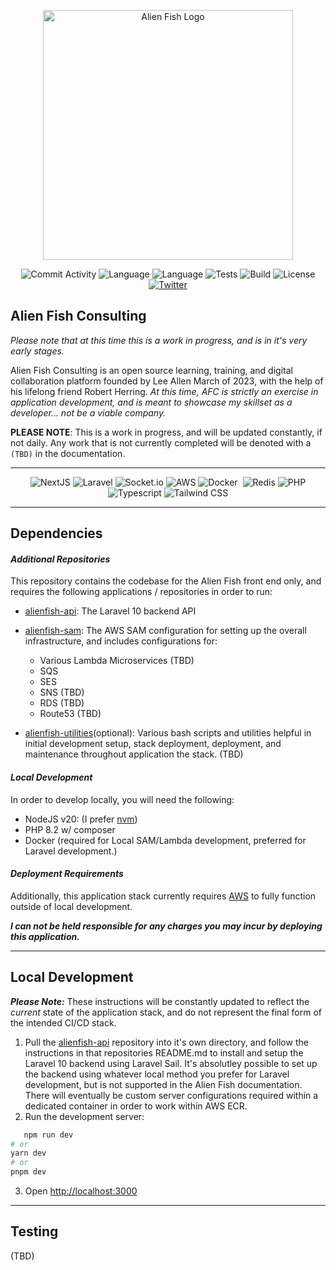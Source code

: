 <p align="center"><a href="https://alienfishconsulting.com" target="_blank"><img src="https://images2.imgbox.com/d0/fe/1YGgwXjt_o.png" width="400" alt="Alien Fish Logo"></a></p>

<p align="center">
<img src="https://img.shields.io/github/v/tag/TerryLeeAllenJr/alien-fish" alt="Commit Activity">
<img src="https://img.shields.io/badge/NodeJs-20.1.0-green" alt="Language">
<img src="https://img.shields.io/badge/Next-13.4.2-green" alt="Language">
<img src="https://img.shields.io/badge/tests-passing-green" alt="Tests">
<img src="https://img.shields.io/badge/build-passing-green" alt="Build">
<img src="https://img.shields.io/github/license/TerryLeeAllenJr/alien-fish" alt="License">
<a href="https://twitter.com"><img src="https://img.shields.io/twitter/follow/alienfish?style=social" alt="Twitter"></a>
</p>

## Alien Fish Consulting

*Please note that at this time this is a work in progress, and is in it's very early stages.*

Alien Fish Consulting is an open source learning, training, and digital collaboration platform founded by Lee Allen March of 2023, with the help of his lifelong friend Robert Herring. _At this time, AFC is strictly an exercise in application development, and is meant to showcase my skillset as a developer... not be a viable company._

**PLEASE NOTE**: This is a work in progress, and will be updated constantly, if not daily. Any work that is not currently completed will be denoted with a `(TBD)` in the documentation. 

___

<p align="center">
<img src="https://img.shields.io/badge/next.js-000000?style=for-the-badge&logo=nextdotjs&logoColor=white" alt="NextJS"/>
<img src="https://img.shields.io/badge/Laravel-FF2D20?style=for-the-badge&logo=laravel&logoColor=white" alt="Laravel"/>
<img src="https://img.shields.io/badge/Socket.io-010101?&style=for-the-badge&logo=Socket.io&logoColor=white" alt="Socket.io"/>
<img src="https://img.shields.io/badge/Amazon_AWS-FF9900?style=for-the-badge&logo=amazonaws&logoColor=white" alt="AWS"/>
<img src="https://img.shields.io/badge/Docker-2CA5E0?style=for-the-badge&logo=docker&logoColor=white" alt="Docker"/>
<img src="https://img.shields.io/badge/PostgreSQL-316192?style=for-the-badge&logo=postgresql&logoColor=white" alt=""PostgreSQL/>
<img src="https://img.shields.io/badge/redis-%23DD0031.svg?&style=for-the-badge&logo=redis&logoColor=white" alt="Redis"/>
<img src="https://img.shields.io/badge/PHP-777BB4?style=for-the-badge&logo=php&logoColor=white" alt="PHP"/>
<img src="https://img.shields.io/badge/TypeScript-007ACC?style=for-the-badge&logo=typescript&logoColor=white" alt="Typescript"/>
<img src="https://img.shields.io/badge/Tailwind_CSS-38B2AC?style=for-the-badge&logo=tailwind-css&logoColor=white" alt="Tailwind CSS"/>
</p>

---
## Dependencies

#### _Additional Repositories_
This repository contains the codebase for the Alien Fish front end only, and requires the following applications / repositories in order to run:

* [alienfish-api](https://githib.com/TerryLeeAllenJr/alienfish-api): The Laravel 10 backend API 

* [alienfish-sam](https://githib.com/TerryLeeAllenJr/alienfish-sam): The AWS SAM configuration for setting up the overall infrastructure, and includes configurations for:
  * Various Lambda Microservices (TBD)
  * SQS 
  * SES
  * SNS (TBD)
  * RDS (TBD)
  * Route53 (TBD)
* [alienfish-utilities](https://github.com/TerryLeeAllenJr/alienfish-utilities)(optional): Various bash scripts and utilities helpful in initial development setup, stack deployment, deployment, and maintenance throughout application the stack. (TBD)   

#### _Local Development_

In order to develop locally, you will need the following:

* NodeJS v20: (I prefer [nvm](https://github.com/nvm-sh/nvm)) 
* PHP 8.2 w/ composer
* Docker (required for Local SAM/Lambda development, preferred for Laravel development.)

#### _Deployment Requirements_

Additionally, this application stack currently requires [AWS](https://console.aws.com) to fully function outside of local development. 

**_I can not be held responsible for any charges you may incur by deploying this application._**

---

## Local Development 

**_Please Note:_** These instructions will be constantly updated to reflect the _current_ state of the application stack, and do not represent the final form of the intended CI/CD stack.

1. Pull the [alienfish-api](https://github.com/TerryLeeAllenJr/alienfish-api) repository into it's own directory, and follow the instructions in that repositories README.md to install and setup the Laravel 10 backend using Laravel Sail. It's absolutley possible to set up the backend using whatever local method you prefer for Laravel development, but is not supported in the Alien Fish documentation. There will eventually be custom server configurations required within a dedicated container in order to work within AWS ECR. 
2. Run the development server: 
```bash
   npm run dev
# or
yarn dev
# or
pnpm dev
```
3. Open [http://localhost:3000](http://localhost:3000)

---

## Testing

(TBD)

